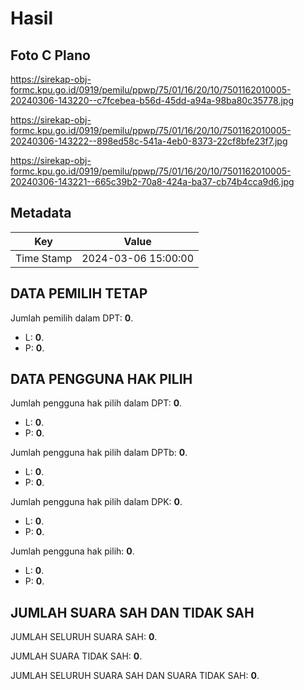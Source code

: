 # Hasil

## Foto C Plano

https://sirekap-obj-formc.kpu.go.id/0919/pemilu/ppwp/75/01/16/20/10/7501162010005-20240306-143220--c7fcebea-b56d-45dd-a94a-98ba80c35778.jpg

https://sirekap-obj-formc.kpu.go.id/0919/pemilu/ppwp/75/01/16/20/10/7501162010005-20240306-143222--898ed58c-541a-4eb0-8373-22cf8bfe23f7.jpg

https://sirekap-obj-formc.kpu.go.id/0919/pemilu/ppwp/75/01/16/20/10/7501162010005-20240306-143221--665c39b2-70a8-424a-ba37-cb74b4cca9d6.jpg


## Metadata

| Key        | Value               |
| ---------- | ------------------- |
| Time Stamp | 2024-03-06 15:00:00 |


## DATA PEMILIH TETAP

Jumlah pemilih dalam DPT: **0**.
 * L: **0**.
 * P: **0**.

## DATA PENGGUNA HAK PILIH

Jumlah pengguna hak pilih dalam DPT: **0**.
 * L: **0**.
 * P: **0**.

Jumlah pengguna hak pilih dalam DPTb: **0**.
 * L: **0**.
 * P: **0**.

Jumlah pengguna hak pilih dalam DPK: **0**.
 * L: **0**.
 * P: **0**.

Jumlah pengguna hak pilih: **0**.
 * L: **0**.
 * P: **0**.

## JUMLAH SUARA SAH DAN TIDAK SAH

JUMLAH SELURUH SUARA SAH: **0**.

JUMLAH SUARA TIDAK SAH: **0**.

JUMLAH SELURUH SUARA SAH DAN SUARA TIDAK SAH: **0**.


